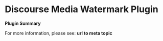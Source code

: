 # **Discourse Media Watermark** Plugin

**Plugin Summary**

For more information, please see: **url to meta topic**
